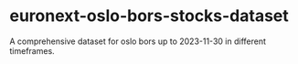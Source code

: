 # euronext-oslo-bors-stocks-dataset
A comprehensive dataset for oslo bors up to 2023-11-30 in different timeframes.
